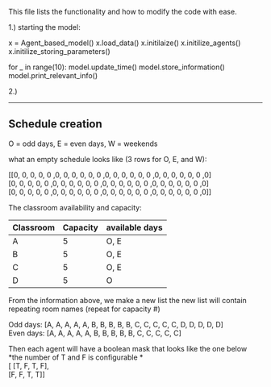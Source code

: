 This file lists the functionality and how to modify the code with ease.





1.) starting the model:

x = Agent_based_model()
x.load_data()
x.initilaize()
x.initilize_agents()
x.initilize_storing_parameters()

for _ in range(10):
    model.update_time()
    model.store_information()
    model.print_relevant_info()


2.) 



---

## Schedule creation

O = odd days, E = even days, W = weekends

what an empty schedule looks like (3 rows for O, E, and W):

[[0, 0, 0, 0, 0 ,0, 0, 0, 0, 0, 0 ,0, 0, 0, 0, 0, 0 ,0, 0, 0, 0, 0, 0 ,0]<br/>
[0, 0, 0, 0, 0 ,0, 0, 0, 0, 0, 0 ,0, 0, 0, 0, 0, 0 ,0, 0, 0, 0, 0, 0 ,0]<br/>
[0, 0, 0, 0, 0 ,0, 0, 0, 0, 0, 0 ,0, 0, 0, 0, 0, 0 ,0, 0, 0, 0, 0, 0 ,0]]


The classroom availability and capacity:

| Classroom | Capacity | available days |
|-----------|----------|----------------|
| A | 5 | O, E |
| B | 5| O, E |
| C | 5|O, E |
| D | 5 |O |

From the information above, we make a new list
the new list will contain repeating room names (repeat for capacity #)

Odd days: [A, A, A, A, A, B, B, B, B, B, C, C, C, C, C, D, D, D, D, D]<br/>
Even days: [A, A, A, A, A, B, B, B, B, B, C, C, C, C, C]

Then each agent will have a boolean mask that looks like the one below<br/>
*the number of T and F is configurable *<br/>
    [   [T, F, T, F],<br/>
        [F, F, T, T]]
